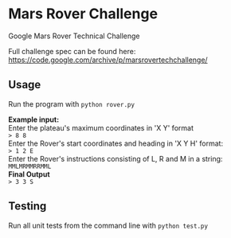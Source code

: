 # Mars Rover Challenge
Google Mars Rover Technical Challenge

Full challenge spec can be found here: https://code.google.com/archive/p/marsrovertechchallenge/
## Usage
Run the program with `python rover.py`  
  
**Example input:**  
Enter the plateau's maximum coordinates in 'X Y' format  
`> 8 8`  
Enter the Rover's start coordinates and heading in 'X Y H' format:  
`> 1 2 E`  
Enter the Rover's instructions consisting of L, R and M in a string:  
`MMLMRMMRRMML`  
**Final Output**  
`> 3 3 S`  

## Testing
Run all unit tests from the command line with `python test.py`